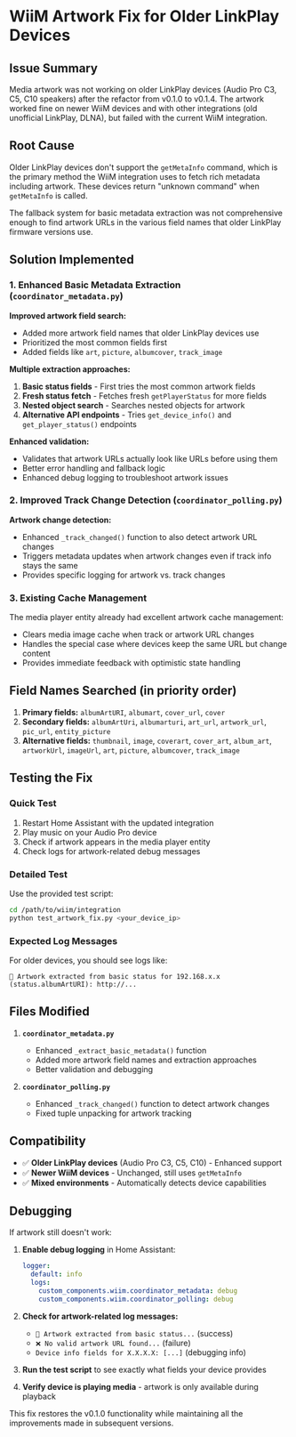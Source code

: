 # WiiM Artwork Fix for Older LinkPlay Devices

## Issue Summary

Media artwork was not working on older LinkPlay devices (Audio Pro C3, C5, C10 speakers) after the refactor from v0.1.0 to v0.1.4. The artwork worked fine on newer WiiM devices and with other integrations (old unofficial LinkPlay, DLNA), but failed with the current WiiM integration.

## Root Cause

Older LinkPlay devices don't support the `getMetaInfo` command, which is the primary method the WiiM integration uses to fetch rich metadata including artwork. These devices return "unknown command" when `getMetaInfo` is called.

The fallback system for basic metadata extraction was not comprehensive enough to find artwork URLs in the various field names that older LinkPlay firmware versions use.

## Solution Implemented

### 1. Enhanced Basic Metadata Extraction (`coordinator_metadata.py`)

**Improved artwork field search:**

- Added more artwork field names that older LinkPlay devices use
- Prioritized the most common fields first
- Added fields like `art`, `picture`, `albumcover`, `track_image`

**Multiple extraction approaches:**

1. **Basic status fields** - First tries the most common artwork fields
2. **Fresh status fetch** - Fetches fresh `getPlayerStatus` for more fields
3. **Nested object search** - Searches nested objects for artwork
4. **Alternative API endpoints** - Tries `get_device_info()` and `get_player_status()` endpoints

**Enhanced validation:**

- Validates that artwork URLs actually look like URLs before using them
- Better error handling and fallback logic
- Enhanced debug logging to troubleshoot artwork issues

### 2. Improved Track Change Detection (`coordinator_polling.py`)

**Artwork change detection:**

- Enhanced `_track_changed()` function to also detect artwork URL changes
- Triggers metadata updates when artwork changes even if track info stays the same
- Provides specific logging for artwork vs. track changes

### 3. Existing Cache Management

The media player entity already had excellent artwork cache management:

- Clears media image cache when track or artwork URL changes
- Handles the special case where devices keep the same URL but change content
- Provides immediate feedback with optimistic state handling

## Field Names Searched (in priority order)

1. **Primary fields:** `albumArtURI`, `albumart`, `cover_url`, `cover`
2. **Secondary fields:** `albumArtUri`, `albumarturi`, `art_url`, `artwork_url`, `pic_url`, `entity_picture`
3. **Alternative fields:** `thumbnail`, `image`, `coverart`, `cover_art`, `album_art`, `artworkUrl`, `imageUrl`, `art`, `picture`, `albumcover`, `track_image`

## Testing the Fix

### Quick Test

1. Restart Home Assistant with the updated integration
2. Play music on your Audio Pro device
3. Check if artwork appears in the media player entity
4. Check logs for artwork-related debug messages

### Detailed Test

Use the provided test script:

```bash
cd /path/to/wiim/integration
python test_artwork_fix.py <your_device_ip>
```

### Expected Log Messages

For older devices, you should see logs like:

```
🎨 Artwork extracted from basic status for 192.168.x.x (status.albumArtURI): http://...
```

## Files Modified

1. **`coordinator_metadata.py`**

   - Enhanced `_extract_basic_metadata()` function
   - Added more artwork field names and extraction approaches
   - Better validation and debugging

2. **`coordinator_polling.py`**
   - Enhanced `_track_changed()` function to detect artwork changes
   - Fixed tuple unpacking for artwork tracking

## Compatibility

- ✅ **Older LinkPlay devices** (Audio Pro C3, C5, C10) - Enhanced support
- ✅ **Newer WiiM devices** - Unchanged, still uses `getMetaInfo`
- ✅ **Mixed environments** - Automatically detects device capabilities

## Debugging

If artwork still doesn't work:

1. **Enable debug logging** in Home Assistant:

   ```yaml
   logger:
     default: info
     logs:
       custom_components.wiim.coordinator_metadata: debug
       custom_components.wiim.coordinator_polling: debug
   ```

2. **Check for artwork-related log messages:**

   - `🎨 Artwork extracted from basic status...` (success)
   - `❌ No valid artwork URL found...` (failure)
   - `Device info fields for X.X.X.X: [...]` (debugging info)

3. **Run the test script** to see exactly what fields your device provides

4. **Verify device is playing media** - artwork is only available during playback

This fix restores the v0.1.0 functionality while maintaining all the improvements made in subsequent versions.
